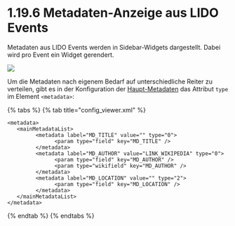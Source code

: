 # 1.19.6 Metadaten-Anzeige aus LIDO Events

Metadaten aus LIDO Events werden in Sidebar-Widgets dargestellt. Dabei wird pro Event ein Widget gerendert.

![](../../../.gitbook/assets/conf\_1.19.6.png)

Um die Metadaten nach eigenem Bedarf auf unterschiedliche Reiter zu verteilen, gibt es in der Konfiguration der [Haupt-Metadaten](1.md) das Attribut `type` im Element `<metadata>`:

{% tabs %}
{% tab title="config_viewer.xml" %}
```markup
<metadata>
   <mainMetadataList>
         <metadata label="MD_TITLE" value="" type="0">
               <param type="field" key="MD_TITLE" />
         </metadata>
         <metadata label="MD_AUTHOR" value="LINK_WIKIPEDIA" type="0">
               <param type="field" key="MD_AUTHOR" />
               <param type="wikifield" key="MD_AUTHOR" />
         </metadata>
         <metadata label="MD_LOCATION" value="" type="2">
               <param type="field" key="MD_LOCATION" />
         </metadata>
   </mainMetadataList>
</metadata>
```
{% endtab %}
{% endtabs %}

